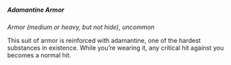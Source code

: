 ##### Adamantine Armor
<!-- markdownlint-disable link-image-reference-definitions -->
[_metadata_:item_name]:- "Adamantine Armor"
[_metadata_:item_type]:- "Armor"
[_metadata_:armor_type]:- "medium or heavy, but not hide"
[_metadata_:armor_modification]:- "true"
[_metadata_:ac_modifier]:- "depends on armor type"
[_metadata_:item_is_worn]:- "true"
[_metadata_:item_is_worn_body_part]:- "same as base armor"
[_metadata_:item_rarity]:- "uncommon"
[_metadata_:item_cursed]:- "false"
[_metadata_:requires_attunement]:- "false"
<!-- markdownlint-disable-next-line no-emphasis-as-heading -->
_Armor (medium or heavy, but not hide), uncommon_

This suit of armor is reinforced with adamantine, one of the hardest substances in existence.
While you’re wearing it, any critical hit against you becomes a normal hit.
